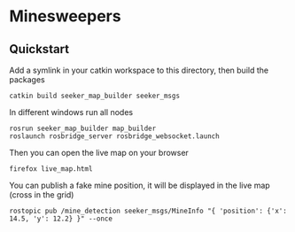 # Minesweepers

## Quickstart

Add a symlink in your catkin workspace to this directory, then build the packages
```
catkin build seeker_map_builder seeker_msgs
```

In different windows run all nodes
```
rosrun seeker_map_builder map_builder
roslaunch rosbridge_server rosbridge_websocket.launch
```

Then you can open the live map on your browser
```
firefox live_map.html
```

You can publish a fake mine position, it will be displayed in the live map (cross in the grid)
```
rostopic pub /mine_detection seeker_msgs/MineInfo "{ 'position': {'x': 14.5, 'y': 12.2} }" --once
```
